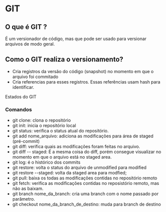 # GIT #


## O  que é GIT ? ##

É um versionador de código, mas que pode ser usado para versionar arquivos de modo geral.

Como o GIT  realiza o versionamento? 
------------------------------------

- Cria registros da versão do código (snapshot) no momento em que o arquivo foi commitado
- Cria referencias para esses registros. Essas referências usam hash para identificar.


Estados do GIT 

### Comandos ###

- git clone: clona o repositório
- git init: inicia o repositório local
- git status: verifica o status atual do repositório.
- git add nome_arquivo: adiciona as modificações para área de staged (pré-commit)
- git diff: verifica quais as modificações foram feitas no arquivo.
- git diff -- staged: É a mesma coisa do diff, porém consegue visualizar no momento em que o arquivo está no staged area.
- git log: é o histórico dos commits
- git restore: volta o status do arquivo de unmodified para modified
- git restore --staged: volta da staged area para modfied;
- git pull: baixa os todas as modificações contidas no repositório remoto
- git fetch: verifica as modificações contidas no reposistório remoto, mas não as baixam.
- git branch nome_da_branch: cria uma branch com o nome passado por parâmetro.
- git checkout nome_da_branch_de_destino: muda para branch de destino
